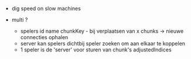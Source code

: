 - dig speed on slow machines

- multi ?
    - spelers id name chunkKey - bij verplaatsen van x chunks -> nieuwe connecties ophalen
    - server kan spelers dichtbij speler zoeken om aan elkaar te koppelen 
    - 1 speler is de 'server' voor sturen van chunk's adjustedIndices